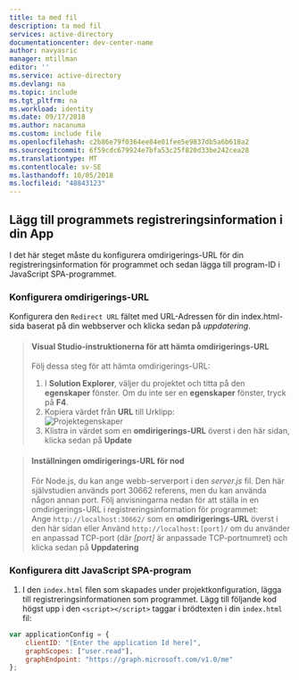```yaml
---
title: ta med fil
description: ta med fil
services: active-directory
documentationcenter: dev-center-name
author: navyasric
manager: mtillman
editor: ''
ms.service: active-directory
ms.devlang: na
ms.topic: include
ms.tgt_pltfrm: na
ms.workload: identity
ms.date: 09/17/2018
ms.author: nacanuma
ms.custom: include file
ms.openlocfilehash: c2b86e79f0364ee84e01fee5e9837db5a6b618a2
ms.sourcegitcommit: 6f59cdc679924e7bfa53c25f820d33be242cea28
ms.translationtype: MT
ms.contentlocale: sv-SE
ms.lasthandoff: 10/05/2018
ms.locfileid: "48843123"
---
```

## <a name="add-the-applications-registration-information-to-your-app"></a>Lägg till programmets registreringsinformation i din App

I det här steget måste du konfigurera omdirigerings-URL för din registreringsinformation för programmet och sedan lägga till program-ID i JavaScript SPA-programmet.

### <a name="configure-redirect-url"></a>Konfigurera omdirigerings-URL

Konfigurera den `Redirect URL` fältet med URL-Adressen för din index.html-sida baserat på din webbserver och klicka sedan på *uppdatering*.


> #### <a name="visual-studio-instructions-for-obtaining-the-redirect-url"></a>Visual Studio-instruktionerna för att hämta omdirigerings-URL
> Följ dessa steg för att hämta omdirigerings-URL:
> 1.    I **Solution Explorer**, väljer du projektet och titta på den **egenskaper** fönster. Om du inte ser en **egenskaper** fönster, tryck på **F4**.
> 2.    Kopiera värdet från **URL** till Urklipp:<br/> ![Projektegenskaper](media/active-directory-develop-guidedsetup-javascriptspa-configure/vs-project-properties-screenshot.png)<br />
> 3.    Klistra in värdet som en **omdirigerings-URL** överst i den här sidan, klicka sedan på **Update**

<p/>

> #### <a name="setting-redirect-url-for-node"></a>Inställningen omdirigerings-URL för nod
> För Node.js, du kan ange webb-serverport i den *server.js* fil. Den här självstudien används port 30662 referens, men du kan använda någon annan port. Följ anvisningarna nedan för att ställa in en omdirigerings-URL i registreringsinformation för programmet:<br/>
> Ange `http://localhost:30662/` som en **omdirigerings-URL** överst i den här sidan eller Använd `http://localhost:[port]/` om du använder en anpassad TCP-port (där *[port]* är anpassade TCP-portnumret) och klicka sedan på  **Uppdatering**

### <a name="configure-your-javascript-spa-application"></a>Konfigurera ditt JavaScript SPA-program

1.  I den `index.html` filen som skapades under projektkonfiguration, lägga till registreringsinformationen som programmet. Lägg till följande kod högst upp i den `<script></script>` taggar i brödtexten i din `index.html` fil:

```javascript
var applicationConfig = {
    clientID: "[Enter the application Id here]",
    graphScopes: ["user.read"],
    graphEndpoint: "https://graph.microsoft.com/v1.0/me"
};
```
